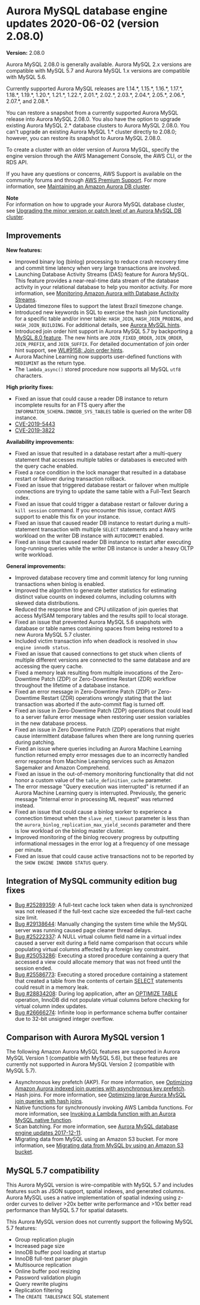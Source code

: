 # Aurora MySQL database engine updates 2020\-06\-02 \(version 2\.08\.0\)<a name="AuroraMySQL.Updates.2080"></a>

**Version:** 2\.08\.0

Aurora MySQL 2\.08\.0 is generally available\. Aurora MySQL 2\.x versions are compatible with MySQL 5\.7 and Aurora MySQL 1\.x versions are compatible with MySQL 5\.6\.

 Currently supported Aurora MySQL releases are 1\.14\.\*, 1\.15\.\*, 1\.16\.\*, 1\.17\.\*, 1\.18\.\*, 1\.19\.\*, 1\.20\.\*, 1\.21\.\*, 1\.22\.\*, 2\.01\.\*, 2\.02\.\*, 2\.03\.\*, 2\.04\.\*, 2\.05\.\*, 2\.06\.\*, 2\.07\.\*, and 2\.08\.\*\. 

 You can restore a snapshot from a currently supported Aurora MySQL release into Aurora MySQL 2\.08\.0\. You also have the option to upgrade existing Aurora MySQL 2\.\* database clusters to Aurora MySQL 2\.08\.0\. You can't upgrade an existing Aurora MySQL 1\.\* cluster directly to 2\.08\.0; however, you can restore its snapshot to Aurora MySQL 2\.08\.0\. 

 To create a cluster with an older version of Aurora MySQL, specify the engine version through the AWS Management Console, the AWS CLI, or the RDS API\. 

If you have any questions or concerns, AWS Support is available on the community forums and through [AWS Premium Support](http://aws.amazon.com/support)\. For more information, see [Maintaining an Amazon Aurora DB cluster](USER_UpgradeDBInstance.Maintenance.md)\.

**Note**  
For information on how to upgrade your Aurora MySQL database cluster, see [Upgrading the minor version or patch level of an Aurora MySQL DB cluster](AuroraMySQL.Updates.Patching.md)\.

## Improvements<a name="AuroraMySQL.Updates.2080.Improvements"></a>

 **New features:** 
+  Improved binary log \(binlog\) processing to reduce crash recovery time and commit time latency when very large transactions are involved\.  
+  Launching Database Activity Streams \(DAS\) feature for Aurora MySQL\. This feature provides a near\-real\-time data stream of the database activity in your relational database to help you monitor activity\. For more information, see [Monitoring Amazon Aurora with Database Activity Streams](DBActivityStreams.md)\. 
+  Updated timezone files to support the latest Brazil timezone change\. 
+  Introduced new keywords in SQL to exercise the hash join functionality for a specific table and/or inner table: `HASH_JOIN`, `HASH_JOIN_PROBING`, and `HASH_JOIN_BUILDING`\. For additional details, see [Aurora MySQL hints](AuroraMySQL.Reference.md#AuroraMySQL.Reference.Hints)\. 
+  Introduced join order hint support in Aurora MySQL 5\.7 by backporting [a MySQL 8\.0 feature](https://github.com/mysql/mysql-server/commit/d2d91c3286b9ac3b95ef0e5036c5319aa4ffeda2#diff-4d30ba39ad1958c6f8148f67c94a896b)\. The new hints are `JOIN_FIXED_ORDER`, `JOIN_ORDER`, `JOIN_PREFIX`, and `JOIN_SUFFIX`\. For detailed documentation of join order hint support, see [WL\#9158: Join order hints](https://dev.mysql.com/worklog/task/?id=9158)\. 
+  Aurora Machine Learning now supports user\-defined functions with `MEDIUMINT` as the return type\. 
+  The `lambda_async()` stored procedure now supports all MySQL `utf8` characters\. 

 **High priority fixes:** 
+  Fixed an issue that could cause a reader DB instance to return incomplete results for an FTS query after the `INFORMATION_SCHEMA.INNODB_SYS_TABLES` table is queried on the writer DB instance\. 
+ [CVE\-2019\-5443](https://cve.mitre.org/cgi-bin/cvename.cgi?name=CVE-2019-5443)
+ [CVE\-2019\-3822](https://cve.mitre.org/cgi-bin/cvename.cgi?name=CVE-2019-3822)

 **Availability improvements:** 
+  Fixed an issue that resulted in a database restart after a multi\-query statement that accesses multiple tables or databases is executed with the query cache enabled\. 
+  Fixed a race condition in the lock manager that resulted in a database restart or failover during transaction rollback\. 
+  Fixed an issue that triggered database restart or failover when multiple connections are trying to update the same table with a Full\-Text Search index\. 
+  Fixed an issue that could trigger a database restart or failover during a `kill session` command\. If you encounter this issue, contact AWS support to enable this fix on your instance\. 
+  Fixed an issue that caused reader DB instance to restart during a multi\-statement transaction with multiple `SELECT` statements and a heavy write workload on the writer DB instance with `AUTOCOMMIT` enabled\. 
+  Fixed an issue that caused reader DB instance to restart after executing long\-running queries while the writer DB instance is under a heavy OLTP write workload\. 

 **General improvements:** 
+  Improved database recovery time and commit latency for long running transactions when binlog is enabled\. 
+  Improved the algorithm to generate better statistics for estimating distinct value counts on indexed columns, including columns with skewed data distributions\. 
+  Reduced the response time and CPU utilization of join queries that access MyISAM temporary tables and the results spill to local storage\. 
+  Fixed an issue that prevented Aurora MySQL 5\.6 snapshots with database or table names containing spaces from being restored to a new Aurora MySQL 5\.7 cluster\. 
+  Included victim transaction info when deadlock is resolved in `show engine innodb status`\. 
+  Fixed an issue that caused connections to get stuck when clients of multiple different versions are connected to the same database and are accessing the query cache\. 
+  Fixed a memory leak resulting from multiple invocations of the Zero\-Downtime Patch \(ZDP\) or Zero\-Downtime Restart \(ZDR\) workflow throughout the lifetime of a database instance\. 
+  Fixed an error message in Zero\-Downtime Patch \(ZDP\) or Zero\-Downtime Restart \(ZDR\) operations wrongly stating that the last transaction was aborted if the auto\-commit flag is turned off\. 
+  Fixed an issue in Zero\-Downtime Patch \(ZDP\) operations that could lead to a server failure error message when restoring user session variables in the new database process\. 
+  Fixed an issue in Zero Downtime Patch \(ZDP\) operations that might cause intermittent database failures when there are long running queries during patching\. 
+  Fixed an issue where queries including an Aurora Machine Learning function returned empty error messages due to an incorrectly handled error response from Machine Learning services such as Amazon Sagemaker and Amazon Comprehend\. 
+  Fixed an issue in the out\-of\-memory monitoring functionality that did not honor a custom value of the `table_definition_cache` parameter\. 
+  The error message "Query execution was interrupted" is returned if an Aurora Machine Learning query is interrupted\. Previously, the generic message "Internal error in processing ML request" was returned instead\. 
+  Fixed an issue that could cause a binlog worker to experience a connection timeout when the `slave_net_timeout` parameter is less than the `aurora_binlog_replication_max_yield_seconds` parameter and there is low workload on the binlog master cluster\. 
+  Improved monitoring of the binlog recovery progress by outputting informational messages in the error log at a frequency of one message per minute\. 
+  Fixed an issue that could cause active transactions not to be reported by the `SHOW ENGINE INNODB STATUS` query\. 

## Integration of MySQL community edition bug fixes<a name="AuroraMySQL.Updates.2080.Patches"></a>
+  [Bug \#25289359](https://github.com/mysql/mysql-server/commit/64161c9abd50de7ba0b542bd4895881f6ead6531): A full\-text cache lock taken when data is synchronized was not released if the full\-text cache size exceeded the full\-text cache size limit\.  
+  [Bug \#29138644](https://github.com/mysql/mysql-server/commit/fbfd9fcd32afc11ba77d52fa0690aa26dcd64f72): Manually changing the system time while the MySQL server was running caused page cleaner thread delays\.  
+  [Bug \#25222337](https://github.com/mysql/mysql-server/commit/273d5c9d7072c63b6c47dbef6963d7dc491d5131): A NULL virtual column field name in a virtual index caused a server exit during a field name comparison that occurs while populating virtual columns affected by a foreign key constraint\.  
+  [Bug \#25053286](https://github.com/mysql/mysql-server/commit/d7b37d4d141a95f577916448650c429f0d6e193d): Executing a stored procedure containing a query that accessed a view could allocate memory that was not freed until the session ended\.  
+  [Bug \#25586773](https://github.com/mysql/mysql-server/commit/88301e5adab65f6750f66af284be410c4369d0c1): Executing a stored procedure containing a statement that created a table from the contents of certain [SELECT](https://dev.mysql.com/doc/refman/5.7/en/select.html)  statements could result in a memory leak\.  
+  [Bug \#28834208](https://github.com/mysql/mysql-server/commit/ca722bbb409209d683534846a90093c118bf8c5b): During log application, after an [OPTIMIZE TABLE](https://dev.mysql.com/doc/refman/5.7/en/optimize-table.html)  operation, InnoDB did not populate virtual columns before checking for virtual column index updates\.  
+  [Bug \#26666274](https://github.com/mysql/mysql-server/commit/bd87573bc159c849f34aa8293ec43ac053cbfda0): Infinite loop in performance schema buffer container due to 32\-bit unsigned integer overflow\. 

## Comparison with Aurora MySQL version 1<a name="AuroraMySQL.Updates.2080.Compare56"></a>

The following Amazon Aurora MySQL features are supported in Aurora MySQL Version 1 \(compatible with MySQL 5\.6\), but these features are currently not supported in Aurora MySQL Version 2 \(compatible with MySQL 5\.7\)\.
+ Asynchronous key prefetch \(AKP\)\. For more information, see [Optimizing Amazon Aurora indexed join queries with asynchronous key prefetch](AuroraMySQL.BestPractices.md#Aurora.BestPractices.AKP)\.
+ Hash joins\. For more information, see [Optimizing large Aurora MySQL join queries with hash joins](AuroraMySQL.BestPractices.md#Aurora.BestPractices.HashJoin)\.
+ Native functions for synchronously invoking AWS Lambda functions\. For more information, see [Invoking a Lambda function with an Aurora MySQL native function](AuroraMySQL.Integrating.Lambda.md#AuroraMySQL.Integrating.NativeLambda)\.
+ Scan batching\. For more information, see [Aurora MySQL database engine updates 2017\-12\-11](AuroraMySQL.Updates.20171211.md)\.
+ Migrating data from MySQL using an Amazon S3 bucket\. For more information, see [Migrating data from MySQL by using an Amazon S3 bucket](AuroraMySQL.Migrating.ExtMySQL.md#AuroraMySQL.Migrating.ExtMySQL.S3)\.

## MySQL 5\.7 compatibility<a name="AuroraMySQL.Updates.2080.Compatibility"></a>

This Aurora MySQL version is wire\-compatible with MySQL 5\.7 and includes features such as JSON support, spatial indexes, and generated columns\. Aurora MySQL uses a native implementation of spatial indexing using z\-order curves to deliver >20x better write performance and >10x better read performance than MySQL 5\.7 for spatial datasets\.

This Aurora MySQL version does not currently support the following MySQL 5\.7 features:
+ Group replication plugin
+ Increased page size
+ InnoDB buffer pool loading at startup
+ InnoDB full\-text parser plugin
+ Multisource replication
+ Online buffer pool resizing
+ Password validation plugin
+ Query rewrite plugins
+ Replication filtering
+ The `CREATE TABLESPACE` SQL statement